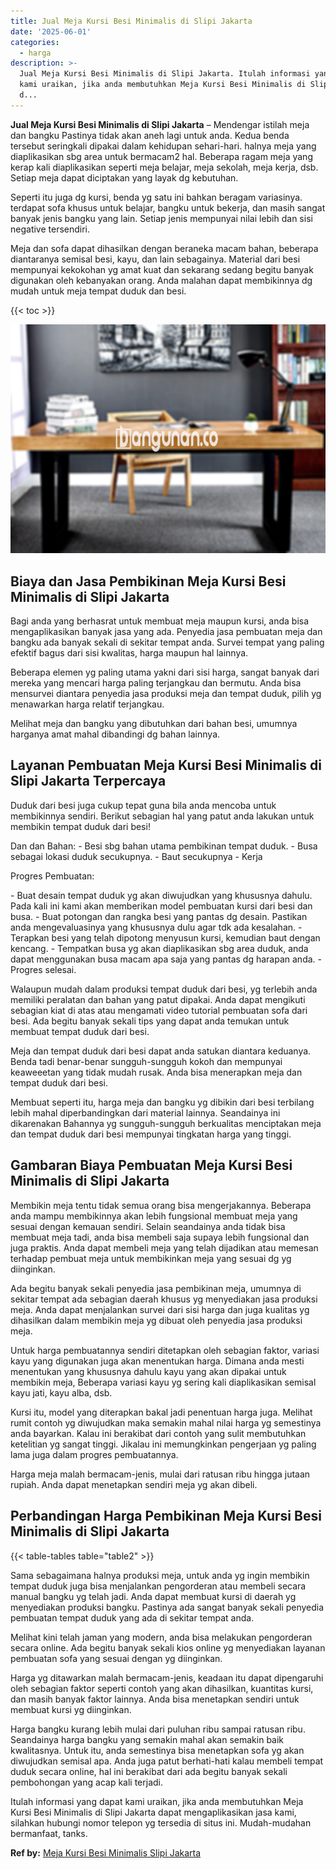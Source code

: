 ```yaml
---
title: Jual Meja Kursi Besi Minimalis di Slipi Jakarta
date: '2025-06-01'
categories:
  - harga
description: >-
  Jual Meja Kursi Besi Minimalis di Slipi Jakarta. Itulah informasi yang dapat
  kami uraikan, jika anda membutuhkan Meja Kursi Besi Minimalis di Slipi Jakarta
  d...
---
```


**Jual Meja Kursi Besi Minimalis di Slipi Jakarta** – Mendengar istilah meja dan bangku Pastinya tidak akan aneh lagi untuk anda. Kedua benda tersebut seringkali dipakai dalam kehidupan sehari-hari. halnya meja yang diaplikasikan sbg area untuk bermacam2 hal. Beberapa ragam meja yang kerap kali diaplikasikan seperti meja belajar, meja sekolah, meja kerja, dsb. Setiap meja dapat diciptakan yang layak dg kebutuhan.

Seperti itu juga dg kursi, benda yg satu ini bahkan beragam variasinya. terdapat sofa khusus untuk belajar, bangku untuk bekerja, dan masih sangat banyak jenis bangku yang lain. Setiap jenis mempunyai nilai lebih dan sisi negative tersendiri.

Meja dan sofa dapat dihasilkan dengan beraneka macam bahan, beberapa diantaranya semisal besi, kayu, dan lain sebagainya. Material dari besi mempunyai kekokohan yg amat kuat dan sekarang sedang begitu banyak digunakan oleh kebanyakan orang. Anda malahan dapat membikinnya dg mudah untuk meja tempat duduk dan besi.

{{< toc >}}

![Jual Meja Kursi Besi Minimalis di Slipi Jakarta](/images/jual-meja-besi-murah10.png)

## Biaya dan Jasa Pembikinan Meja Kursi Besi Minimalis di Slipi Jakarta

Bagi anda yang berhasrat untuk membuat meja maupun kursi, anda bisa mengaplikasikan banyak jasa yang ada. Penyedia jasa pembuatan meja dan bangku ada banyak sekali di sekitar tempat anda. Survei tempat yang paling efektif bagus dari sisi kwalitas, harga maupun hal lainnya.

Beberapa elemen yg paling utama yakni dari sisi harga, sangat banyak dari mereka yang mencari harga paling terjangkau dan bermutu. Anda bisa mensurvei diantara penyedia jasa produksi meja dan tempat duduk, pilih yg menawarkan harga relatif terjangkau.

Melihat meja dan bangku yang dibutuhkan dari bahan besi, umumnya harganya amat mahal dibandingi dg bahan lainnya.

## Layanan Pembuatan Meja Kursi Besi Minimalis di Slipi Jakarta Terpercaya

Duduk dari besi juga cukup tepat guna bila anda mencoba untuk membikinnya sendiri. Berikut sebagian hal yang patut anda lakukan untuk membikin tempat duduk dari besi!

Dan dan Bahan: - Besi sbg bahan utama pembikinan tempat duduk. - Busa sebagai lokasi duduk secukupnya. - Baut secukupnya - Kerja

Progres Pembuatan:

\- Buat desain tempat duduk yg akan diwujudkan yang khususnya dahulu. Pada kali ini kami akan memberikan model pembuatan kursi dari besi dan busa. - Buat potongan dan rangka besi yang pantas dg desain. Pastikan anda mengevaluasinya yang khususnya dulu agar tdk ada kesalahan. - Terapkan besi yang telah dipotong menyusun kursi, kemudian baut dengan kencang. - Tempatkan busa yg akan diaplikasikan sbg area duduk, anda dapat menggunakan busa macam apa saja yang pantas dg harapan anda. - Progres selesai.

Walaupun mudah dalam produksi tempat duduk dari besi, yg terlebih anda memiliki peralatan dan bahan yang patut dipakai. Anda dapat mengikuti sebagian kiat di atas atau mengamati video tutorial pembuatan sofa dari besi. Ada begitu banyak sekali tips yang dapat anda temukan untuk membuat tempat duduk dari besi.

Meja dan tempat duduk dari besi dapat anda satukan diantara keduanya. Benda tadi benar-benar sungguh-sungguh kokoh dan mempunyai keaweeetan yang tidak mudah rusak. Anda bisa menerapkan meja dan tempat duduk dari besi.

Membuat seperti itu, harga meja dan bangku yg dibikin dari besi terbilang lebih mahal diperbandingkan dari material lainnya. Seandainya ini dikarenakan Bahannya yg sungguh-sungguh berkualitas menciptakan meja dan tempat duduk dari besi mempunyai tingkatan harga yang tinggi.

## Gambaran Biaya Pembuatan Meja Kursi Besi Minimalis di Slipi Jakarta

Membikin meja tentu tidak semua orang bisa mengerjakannya. Beberapa anda mampu membikinnya akan lebih fungsional membuat meja yang sesuai dengan kemauan sendiri. Selain seandainya anda tidak bisa membuat meja tadi, anda bisa membeli saja supaya lebih fungsional dan juga praktis. Anda dapat membeli meja yang telah dijadikan atau memesan terhadap pembuat meja untuk membikinkan meja yang sesuai dg yg diinginkan.

Ada begitu banyak sekali penyedia jasa pembikinan meja, umumnya di sekitar tempat ada sebagian daerah khusus yg menyediakan jasa produksi meja. Anda dapat menjalankan survei dari sisi harga dan juga kualitas yg dihasilkan dalam membikin meja yg dibuat oleh penyedia jasa produksi meja.

Untuk harga pembuatannya sendiri ditetapkan oleh sebagian faktor, variasi kayu yang digunakan juga akan menentukan harga. Dimana anda mesti menentukan yang khususnya dahulu kayu yang akan dipakai untuk membikin meja, Beberapa variasi kayu yg sering kali diaplikasikan semisal kayu jati, kayu alba, dsb.

Kursi itu, model yang diterapkan bakal jadi penentuan harga juga. Melihat rumit contoh yg diwujudkan maka semakin mahal nilai harga yg semestinya anda bayarkan. Kalau ini berakibat dari contoh yang sulit membutuhkan ketelitian yg sangat tinggi. Jikalau ini memungkinkan pengerjaan yg paling lama juga dalam progres pembuatannya.

Harga meja malah bermacam-jenis, mulai dari ratusan ribu hingga jutaan rupiah. Anda dapat menetapkan sendiri meja yg akan dibeli.

## Perbandingan Harga Pembikinan Meja Kursi Besi Minimalis di Slipi Jakarta

{{< table-tables table="table2" >}}

Sama sebagaimana halnya produksi meja, untuk anda yg ingin membikin tempat duduk juga bisa menjalankan pengorderan atau membeli secara manual bangku yg telah jadi. Anda dapat membuat kursi di daerah yg menyediakan produksi bangku. Pastinya ada sangat banyak sekali penyedia pembuatan tempat duduk yang ada di sekitar tempat anda.

Melihat kini telah jaman yang modern, anda bisa melakukan pengorderan secara online. Ada begitu banyak sekali kios online yg menyediakan layanan pembuatan sofa yang sesuai dengan yg diinginkan.

Harga yg ditawarkan malah bermacam-jenis, keadaan itu dapat dipengaruhi oleh sebagian faktor seperti contoh yang akan dihasilkan, kuantitas kursi, dan masih banyak faktor lainnya. Anda bisa menetapkan sendiri untuk membuat kursi yg diinginkan.

Harga bangku kurang lebih mulai dari puluhan ribu sampai ratusan ribu. Seandainya harga bangku yang semakin mahal akan semakin baik kwalitasnya. Untuk itu, anda semestinya bisa menetapkan sofa yg akan diwujudkan semisal apa. Anda juga patut berhati-hati kalau membeli tempat duduk secara online, hal ini berakibat dari ada begitu banyak sekali pembohongan yang acap kali terjadi.

Itulah informasi yang dapat kami uraikan, jika anda membutuhkan Meja Kursi Besi Minimalis di Slipi Jakarta dapat mengaplikasikan jasa kami, silahkan hubungi nomor telepon yg tersedia di situs ini. Mudah-mudahan bermanfaat, tanks.

**Ref by:** [Meja Kursi Besi Minimalis Slipi Jakarta](https://id.wikipedia.org/wiki/Meja)
